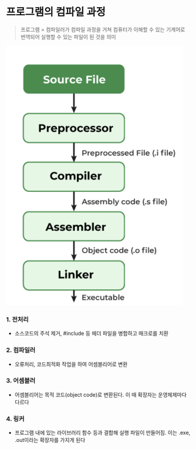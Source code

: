 # 프로그램의 컴파일 과정

> 프로그램 = 컴파일러가 컴파일 과정을 거쳐 컴퓨터가 이해할 수 있는 기계어로 번역되어 실행할 수 있는 파일이 된 것을 의미

![Alt text](image.png)

### 1. 전처리

- 소스코드의 주석 제거, #include 등 헤더 파일을 병합하고 매크로를 치환

### 2. 컴파일러

- 오류처리, 코드최적화 작업을 하여 어셈블리어로 변환

### 3. 어셈블러

- 어셈블리어는 목적 코드(object code)로 변환된다. 이 때 확장자는 운영체제마다 다르다

### 4. 링커

- 프로그램 내에 있는 라이브러리 함수 등과 결합해 실행 파일이 만들어짐. 이는 .exe, .out이라는 확장자를 가지게 된다
